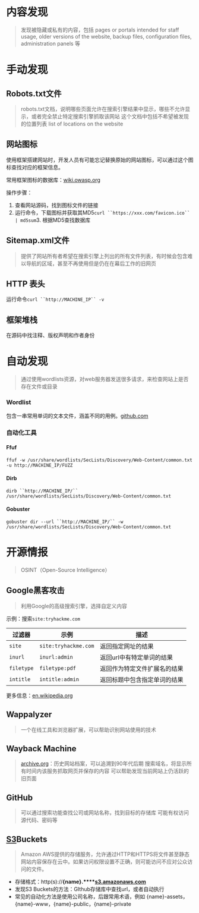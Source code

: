 # 内容发现

> 发现被隐藏或私有的内容，包括 pages or portals intended for staff usage, older versions of the website, backup files, configuration files, administration panels 等


# 手动发现

## Robots.txt文件

> robots.txt文档，说明哪些页面允许在搜索引擎结果中显示，哪些不允许显示，或者完全禁止特定搜索引擎抓取该网站
> 这个文档中包括不希望被发现的位置列表 list of locations on the website


## 网站图标

使用框架搭建网站时，开发人员有可能忘记替换原始的网站图标，可以通过这个图标查找对应的框架信息。

常用框架图标的数据库：[wiki.owasp.org](https://wiki.owasp.org/index.php/OWASP_favicon_database)

操作步骤：
1. 查看网站源码，找到图标文件的链接
2. 运行命令，下载图标并获取其MD5`curl ``https://xxx.com/favicon.ico`` | md5sum`3. 根据MD5查找数据库

## Sitemap.xml文件

> 提供了网站所有者希望在搜索引擎上列出的所有文件列表，有时候会包含难以导航的区域，甚至不再使用但是仍在在幕后工作的旧网页


## HTTP 表头

运行命令`curl ``http://MACHINE_IP`` -v`

## 框架堆栈

在源码中找注释、版权声明和作者身份

# 自动发现

> 通过使用wordlists资源，对web服务器发送很多请求，来检查网站上是否存在文件或目录


### Wordlist

包含一串常用单词的文本文件，涵盖不同的用例。[github.com](https://github.com/danielmiessler/SecLists)

### 自动化工具

#### Ffuf

`ffuf -w /usr/share/wordlists/SecLists/Discovery/Web-Content/common.txt -u http://MACHINE_IP/FUZZ`

#### Dirb

`dirb ``http://MACHINE_IP/`` /usr/share/wordlists/SecLists/Discovery/Web-Content/common.txt`

#### Gobuster

`gobuster dir --url ``http://MACHINE_IP/`` -w /usr/share/wordlists/SecLists/Discovery/Web-Content/common.txt`

# 开源情报

> OSINT（Open-Source Intelligence）


## Google黑客攻击

> 利用Google的高级搜索引擎，选择自定义内容


示例：搜索`site:tryhackme.com`

|过滤器 |示例 |描述 |
|---|---|---|
|`site` |`site:tryhackme.com` |返回指定网址的结果 |
|`inurl` |`inurl:admin` |返回url中有特定单词的结果 |
|`filetype` |`filetype:pdf` |返回作为特定文件扩展名的结果 |
|`intitle` |`intitle:admin` |返回标题中包含指定单词的结果 |
更多信息：[en.wikipedia.org](https://en.wikipedia.org/wiki/Google_hacking)

## **Wappalyzer**

> 一个在线工具和浏览器扩展，可以帮助识别网站使用的技术


## **Wayback Machine**

> [archive.org](https://archive.org/web/)：历史网站档案，可以追溯到90年代后期
> 搜索域名，将显示所有时间内该服务抓取网页并保存的内容
> 可以帮助发现当前网站上仍活跃的旧页面


## GitHub

> 可以通过搜索功能查找公司或网站名称，找到目标的存储库
> 可能有权访问源代码、密码等


## <u>**S3**</u>**Buckets**

> Amazon AWS提供的存储服务，允许通过HTTP和HTTPS将文件甚至静态网站内容保存在云中。如果访问权限设置不正确，则可能访问不应对公众访问的文件。


* 存储格式：http(s)://**{name}.****[s3.amazonaws.com](http://s3.amazonaws.com/)**
* 发现S3 Buckets的方法：GIthub存储库中查找url，或者自动执行
* 常见的自动化方法是使用公司名称，后跟常用术语，例如 {name}-assets，{name}-www，{name}-public，{name}-private





